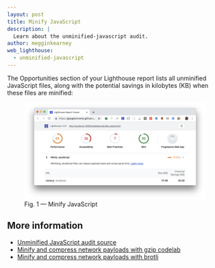 ```yaml
---
layout: post
title: Minify JavaScript
description: |
  Learn about the unminified-javascript audit.
author: megginkearney
web_lighthouse:
  - unminified-javascript
---
```


The Opportunities section of your Lighthouse report lists
all unminified JavaScript files,
along with the potential savings in kilobytes (KB)
when these files are minified:

<figure class="w-figure">
  <img class="w-screenshot w-screenshot--filled" src="unminified-javascript.png" alt="Minify JavaScript">
  <figcaption class="w-figcaption">
    Fig. 1 — Minify JavaScript
  </figcaption>
</figure>

## More information

- [Unminified JavaScript audit source](https://github.com/GoogleChrome/lighthouse/blob/master/lighthouse-core/audits/byte-efficiency/unminified-javascript.js)
- [Minify and compress network payloads with gzip codelab](/fast/reduce-network-payloads-using-text-compression/codelab-text-compression)
- [Minify and compress network payloads with brotli](/fast/reduce-network-payloads-using-text-compression/codelab-text-compression-brotli)